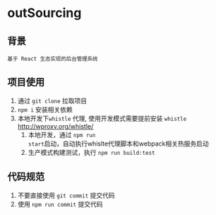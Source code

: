 # outSourcing
## 背景
    基于 React 生态实现的后台管理系统
## 项目使用
1. 通过 <code>git clone</code> 拉取项目
2. <code>npm i</code> 安装相关依赖
3. 本地开发下<code>whistle</code> 代理, 使用开发模式需要提前安装 <code>whistle</code> <br>http://wproxy.org/whistle/</br>
    1. 本地开发，通过 <code>npm run start</code>启动，自动执行whislte代理脚本和webpack相关热服务启动
    2. 生产模式构建测试，执行 <code>npm run build:test</code>

## 代码规范
1. 不要直接使用 <code>git commit</code> 提交代码
2. 使用 <code>npm run commit</code> 提交代码
